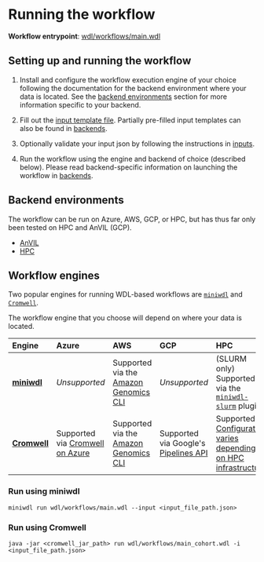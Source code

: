 # Running the workflow

**Workflow entrypoint**: [wdl/workflows/main.wdl](wdl/workflows/main.wdl)

## Setting up and running the workflow

1. Install and configure the workflow execution engine of your choice following the documentation for the backend environment where your data is located. See the [backend environments](#backend-environments) section for more information specific to your backend.

2. Fill out the [input template file](../wdl/workflows/input_template.json). Partially pre-filled input templates can also be found in [backends](../backends).

3. Optionally validate your input json by following the instructions in [inputs](inputs.md).

4. Run the workflow using the engine and backend of choice (described below). Please read backend-specific information on launching the workflow in [backends](../backends).

## Backend environments

The workflow can be run on Azure, AWS, GCP, or HPC, but has thus far only been tested on HPC and AnVIL (GCP). 

- [AnVIL](backends/anvil)
- [HPC](backends/hpc)

## Workflow engines

Two popular engines for running WDL-based workflows are [`miniwdl`](https://miniwdl.readthedocs.io/en/latest/getting_started.html) and [`Cromwell`](https://cromwell.readthedocs.io/en/stable/tutorials/FiveMinuteIntro/).

The workflow engine that you choose will depend on where your data is located.

| Engine | Azure | AWS | GCP | HPC |
| :- | :- | :- | :- | :- |
| [**miniwdl**](https://github.com/chanzuckerberg/miniwdl#scaling-up) | _Unsupported_ | Supported via the [Amazon Genomics CLI](https://aws.amazon.com/genomics-cli/) | _Unsupported_ | (SLURM only) Supported via the [`miniwdl-slurm`](https://github.com/miniwdl-ext/miniwdl-slurm) plugin |
| [**Cromwell**](https://cromwell.readthedocs.io/en/stable/backends/Backends/) | Supported via [Cromwell on Azure](https://github.com/microsoft/CromwellOnAzure) | Supported via the [Amazon Genomics CLI](https://aws.amazon.com/genomics-cli/) | Supported via Google's [Pipelines API](https://cromwell.readthedocs.io/en/stable/backends/Google/) | Supported - [Configuration varies depending on HPC infrastructure](https://cromwell.readthedocs.io/en/stable/tutorials/HPCIntro/) |

### Run using miniwdl

`miniwdl run wdl/workflows/main.wdl --input <input_file_path.json>`

### Run using Cromwell

`java -jar <cromwell_jar_path> run wdl/workflows/main_cohort.wdl -i <input_file_path.json>`
